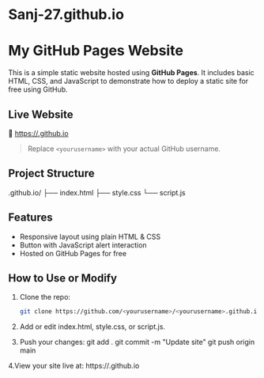 # Sanj-27.github.io

#  My GitHub Pages Website

This is a simple static website hosted using **GitHub Pages**. It includes basic HTML, CSS, and JavaScript to demonstrate how to deploy a static site for free using GitHub.

##  Live Website

🔗 [https://<yourusername>.github.io](https://<yourusername>.github.io)

> Replace `<yourusername>` with your actual GitHub username.


##  Project Structure
<yourusername>.github.io/
├── index.html 
├── style.css 
└── script.js 


##  Features

- Responsive layout using plain HTML & CSS
- Button with JavaScript alert interaction
- Hosted on GitHub Pages for free


##  How to Use or Modify

1. Clone the repo:
   ```bash
   git clone https://github.com/<yourusername>/<yourusername>.github.io

2. Add or edit index.html, style.css, or script.js.

3. Push your changes:
   git add .
   git commit -m "Update site"
   git push origin main

4.View your site live at:
   https://<yourusername>.github.io




